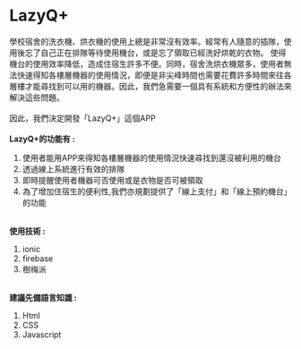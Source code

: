 # LazyQ+
學校宿舍的洗衣機、烘衣機的使用上總是非常沒有效率。經常有人隨意的插隊，使用後忘了自己正在排隊等待使用機台，或是忘了領取已經洗好烘乾的衣物。
使得機台的使用效率降低，造成住宿生許多不便。同時，宿舍洗烘衣機眾多，使用者無法快速得知各樓層機器的使用情況，即便是非尖峰時間也需要花費許多時間來往各層樓才能尋找到可以用的機器。因此，我們急需要一個具有系統和方便性的辦法來解決這些問題。\
\
因此，我們決定開發「LazyQ+」這個APP\
\
**LazyQ+的功能有 :**
1. 使用者能用APP來得知各樓層機器的使用情況快速尋找到還沒被利用的機台
2. 透過線上系統進行有效的排隊
3. 即時提醒使用者機器可否使用或是衣物是否可被領取
4. 為了增加住宿生的便利性,我們亦規劃提供了「線上支付」和「線上預約機台」的功能

\
**使用技術 :**
1. ionic
2. firebase
3. 樹梅派

\
**建議先備語言知識 :**
1. Html
2. CSS
3. Javascript
